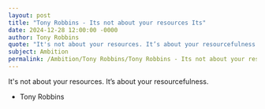 ```yaml
---
layout: post
title: "Tony Robbins - Its not about your resources Its"
date: 2024-12-28 12:00:00 -0000
author: Tony Robbins
quote: "It's not about your resources. It’s about your resourcefulness."
subject: Ambition
permalink: /Ambition/Tony Robbins/Tony Robbins - Its not about your resources Its
---
```


It's not about your resources. It’s about your resourcefulness.

- Tony Robbins
